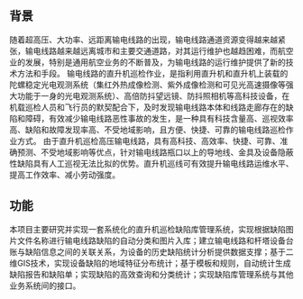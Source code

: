 
## 背景

随着超高压、大功率、远距离输电线路的出现，输电线路通道资源变得越来越紧张，输电线路越来越远离城市和主要交通道路，对其运行维护也越趋困难，而航空业的发展，特别是通用航空业务的不断普及，为输电线路的运行维护提供了新的技术方法和手段。
输电线路的直升机巡检作业，是指利用直升机和直升机上装载的陀螺稳定光电观测系统（集红外热成像检测、紫外成像检测和可见光高速摄像等强大功能于一身的光电观测系统）、高倍防抖望远镜、防抖照相机等高科技设备，在机载巡检人员和飞行员的默契配合下，及时发现输电线路本体和线路走廊存在的缺陷和障碍，有效减少输电线路恶性事故的发生，是一种具有科技含量高、巡视效率高、缺陷和故障发现率高、不受地域影响，且方便、快捷、可靠的输电线路巡检作业方式。
由于直升机巡检高压输电线路，具有高科技、高效率、快捷、可靠、准确预测、不受地域影响等优点，针对输电线路瓶口以上的导地线、金具及设备隐蔽性缺陷具有人工巡视无法比拟的优势。直升机巡线可有效提升输电线路运维水平、提高工作效率、减小劳动强度。

## 功能

本项目主要研究并实现一套系统化的直升机巡检缺陷库管理系统，实现根据缺陷图片文件名称进行输电线路缺陷的自动分类和图片入库；建立输电线路和杆塔设备台账与缺陷信息之间的关联关系，为设备的历史缺陷统计分析提供数据支撑；基于二维GIS技术，实现设备缺陷的地域特征分布统计；基于模板和规则，自动统计生成缺陷报告和缺陷单；实现缺陷的高效查询和分类统计；实现缺陷库管理系统与其他业务系统间的接口。
